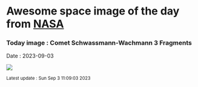 
# Awesome space image of the day from [NASA](https://api.nasa.gov/)

### Today image : Comet Schwassmann-Wachmann 3 Fragments
Date : 2023-09-03

![](https://apod.nasa.gov/apod/image/2309/fragb73p_hst_960.jpg)

<small>Latest update : Sun Sep  3 11:09:03 2023</small>
        